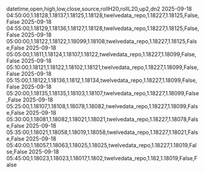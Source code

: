 datetime,open,high,low,close,source,rollH20,rollL20,up2,dn2
2025-09-18 04:50:00,1.18128,1.18137,1.18125,1.18128,twelvedata_repo,1.18227,1.18125,False,False
2025-09-18 04:55:00,1.18129,1.18136,1.18127,1.18128,twelvedata_repo,1.18227,1.18125,False,False
2025-09-18 05:00:00,1.18122,1.18122,1.18099,1.18108,twelvedata_repo,1.18227,1.18125,False,False
2025-09-18 05:05:00,1.1811,1.18124,1.18107,1.18122,twelvedata_repo,1.18227,1.18099,False,False
2025-09-18 05:10:00,1.18121,1.18122,1.18102,1.18121,twelvedata_repo,1.18227,1.18099,False,False
2025-09-18 05:15:00,1.18122,1.18136,1.1812,1.18134,twelvedata_repo,1.18227,1.18099,False,False
2025-09-18 05:20:00,1.18135,1.18135,1.18103,1.18107,twelvedata_repo,1.18227,1.18099,False,False
2025-09-18 05:25:00,1.18107,1.18108,1.18078,1.18082,twelvedata_repo,1.18227,1.18099,False,False
2025-09-18 05:30:00,1.18081,1.18082,1.18021,1.18021,twelvedata_repo,1.18227,1.18078,False,False
2025-09-18 05:35:00,1.18021,1.18058,1.18019,1.18058,twelvedata_repo,1.18227,1.18021,False,False
2025-09-18 05:40:00,1.18057,1.18063,1.18025,1.18025,twelvedata_repo,1.18227,1.18019,False,False
2025-09-18 05:45:00,1.18023,1.18023,1.18017,1.1802,twelvedata_repo,1.182,1.18019,False,False
